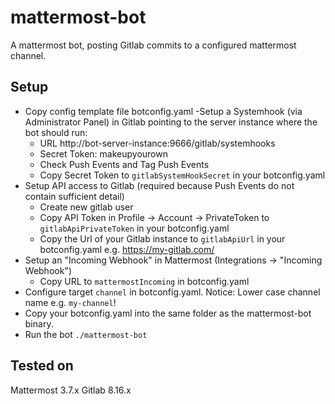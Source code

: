 # mattermost-bot
A mattermost bot, posting Gitlab commits to a configured mattermost channel.

## Setup
- Copy config template file botconfig.yaml
-Setup a Systemhook (via Administrator Panel) in Gitlab pointing to the server instance where the bot should run:
  - URL http://bot-server-instance:9666/gitlab/systemhooks
  - Secret Token: makeupyourown 
  - Check Push Events and Tag Push Events
  - Copy Secret Token to `gitlabSystemHookSecret` in your botconfig.yaml
- Setup API access to Gitlab (required because Push Events do not contain sufficient detail)
  - Create new gitlab user
  - Copy API Token in Profile -> Account -> PrivateToken to `gitlabApiPrivateToken` in your botconfig.yaml
  - Copy the Url of your Gitlab instance to `gitlabApiUrl` in your botconfig.yaml e.g. https://my-gitlab.com/
- Setup an "Incoming Webhook" in Mattermost (Integrations -> "Incoming Webhook")
  - Copy URL to `mattermostIncoming` in botconfig.yaml
- Configure target `channel` in botconfig.yaml. Notice: Lower case channel name e.g. `my-channel`!
- Copy your botconfig.yaml into the same folder as the mattermost-bot binary.
- Run the bot `./mattermost-bot`
## Tested on
Mattermost 3.7.x
Gitlab 8.16.x
